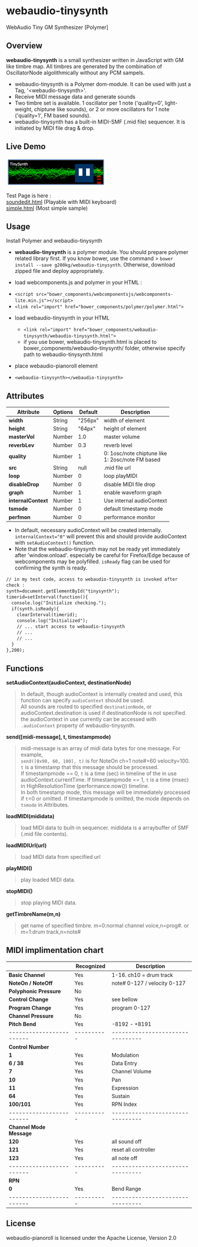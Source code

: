 # webaudio-tinysynth
WebAudio Tiny GM Synthesizer [Polymer]

## Overview

**webaudio-tinysynth** is a small synthesizer written in JavaScript with GM like timbre map.
All timbres are generated by the combination of OscillatorNode algolithmically without any PCM sampels.

- webaudio-tinysynth is a Polymer dom-module. It can be used with just a Tag, '&lt;webaudio-tinysynth&gt;'.
- Receive MIDI message data and generate sounds
- Two timbre set is available. 1 oscillator per 1 note ('quality=0', light-weight, chiptune like sounds), or 2 or more oscillators for 1 note ('quality=1', FM based sounds).
- webaudio-tinysynth has a built-in MIDI-SMF (.mid file) sequencer. It is initiated by MIDI file drag & drop.

## Live Demo
![./tinysynth.png](./tinysynth.png)  

Test Page is here :  
 [soundedit.html](https://g200kg.github.io/webaudio-tinysynth/soundedit.html)  (Playable with MIDI keyboard)  
 [simple.html](https://g200kg.github.io/webaudio-tinysynth/simple.html)  (Most simple sample)

## Usage

Install Polymer and webaudio-tinysynth

*  **webaudio-tinysynth** is a polymer module. You should prepare polymer related library first. If you know bower, use the command > `bower install --save g200kg/webaudio-tinysynth`. Otherwise, download zipped file and deploy appropriately.


*  load webcomponents.js and polymer in your HTML :
  - `<script src="bower_components/webcomponentsjs/webcomponents-lite.min.js"></script>`
  - `<link rel="import" href="bower_components/polymer/polymer.html">`  


* load webaudio-tinysynth in your HTML
  - `<link rel="import" href="bower_components/webaudio-tinysynth/webaudio-tinysynth.html">`
  - if you use bower, webaudio-tinysynth.html is placed to bower_components/webaudio-tinysynth/ folder, otherwise specify path to webaudio-tinysynth.html  


*  place webaudio-pianoroll element
  - `<webaudio-tinysynth></webaudio-tinysynth>`






## Attributes

|Attribute          |Options|Default   |Description               |
|-------------------|-------|----------|--------------------------|
|**width**          |String |"256px"   | width of element         |
|**height**         |String |"64px"    | height of element        |
|**masterVol**      |Number | 1.0      | master volume            |
|**reverbLev**      |Number | 0.3      | reverb level             |
|**quality**        |Number | 1        | 0: 1osc/note chiptune like<br/> 1: 2osc/note FM based|
|**src**            |String |null      | .mid file url            |
|**loop**           |Number | 0        | loop playMIDI            |
|**disableDrop**    |Number | 0        | disable MIDI file drop   |
|**graph**          |Number | 1        | enable waveform graph    |
|**internalContext**|Number | 1        | Use internal audioContext|
|**tsmode**         |Number | 0        | default timestamp mode   |
|**perfmon**        |Number | 0        | performance monitor      |

* In default, necessary audioContext will be created internally. `internalContext="0"` will prevent this and should provide audioContext with `setAudioContext()` function.
* Note that the webaudio-tinysynth may not be ready yet immediately after 'window.onload'. especially be careful for Firefox/Edge because of webcomponents may be polyfilled. `isReady` flag can be used for confirming the synth is ready.

```
// in my test code, access to webaudio-tinysynth is invoked after check :
synth=document.getElementById("tinysynth");
timerid=setInterval(function(){
  console.log("Initialize checking.");
  if(synth.isReady){
    clearInterval(timerid);
    console.log("Initialized");
    // ... start access to webaudio-tinysynth
    // ...
    // ...
  }
},200);
```

## Functions
**setAudioContext(audioContext, destinationNode)**  
> In default, though audioContext is internally created and used, this function can specify `audioContext` should be used.  
> All sounds are routed to specified `destinationNode`, or audioContext.destination is used if destinationNode is not specified.  
> the audioContext in use currently can be accessed with `.audioContext` property of webaudio-tinysynth.

**send([midi-message], t, timestampmode)**
> midi-message is an array of midi data bytes for one message. For example,  
> `send([0x90, 60, 100], t)` is for NoteOn ch=1 note#=60 velocity=100.  
> `t` is a timestamp that this message should be processed.  
> If timestampmode == 0, `t` is a time (sec) in timeline of the in use audioContext.currentTime.  If timestampmode == 1, `t` is a time (msec) in HighResolutionTime (performance.now()) timeline.  
> In both timestamp mode, this message will be immediately processed if `t`=0 or omitted.
> If timestampmode is omitted, the mode depends on `tsmode` in Attributes.

**loadMIDI(mididata)**
> load MIDI data to built-in sequencer. mididata is a arraybuffer of SMF (.mid file contents).

**loadMIDIUrl(url)**
> load MIDI data from specified url

**playMIDI()**
> play loaded MIDI data.

**stopMIDI()**
> stop playing MIDI data.

**getTimbreName(m,n)**
> get name of specified timbre. m=0:normal channel voice,n=prog#. or m=1:drum track,n=note#

## MIDI implimentation chart

|                        |Recognized|Description                     |
|------------------------|----------|--------------------------------|
|**Basic Channel**       | Yes      | 1-16. ch10 = drum track        |
|**NoteOn / NoteOff**    | Yes      | note# 0-127 / velocity 0-127   |
|**Polyphonic Pressure** | No       |                                |
|**Control Change**      | Yes      | see bellow                     |
|**Program Change**      | Yes      | program 0-127                  |
|**Channel Pressure**    | No       |                                |
|**Pitch Bend**          | Yes      | -8192 - +8191                  |
|------------------------|----------|--------------------------------|
|**Control Number**      |          |                                |
|**1**                   | Yes      | Modulation                     |
|**6 / 38**              | Yes      | Data Entry                     |
|**7**                   | Yes      | Channel Volume                 |
|**10**                  | Yes      | Pan                            |
|**11**                  | Yes      | Expression                     |
|**64**                  | Yes      | Sustain                        |
|**100/101**             | Yes      | RPN Index                      |
|------------------------|----------|--------------------------------|
|**Channel Mode Message**|          |                                |
|**120**                 | Yes      | all sound off                  |
|**121**                 | Yes      | reset all controller           |
|**123**                 | Yes      | all note off                   |
|------------------------|----------|--------------------------------|
|**RPN**                 |          |                                |
|**0**                   | Yes      | Bend Range                     |
|------------------------|----------|--------------------------------|

## License

webaudio-pianoroll is licensed under the Apache License, Version 2.0
